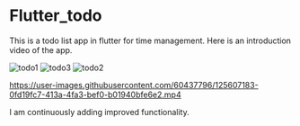 # Flutter_todo
 This is a todo list app in flutter for time management.
Here is an introduction video of the app.

![todo1](https://user-images.githubusercontent.com/60437796/125607549-a5773638-1181-4c58-8de9-d48f3b51968a.png)
![todo3](https://user-images.githubusercontent.com/60437796/125607967-56971dc7-8244-4c7e-8935-9d8cbf7b70eb.png)
![todo2](https://user-images.githubusercontent.com/60437796/125608022-090976c7-26fc-4b4c-ae9d-2cfc087a2a2e.png)


https://user-images.githubusercontent.com/60437796/125607183-0fd19fc7-413a-4fa3-bef0-b01940bfe6e2.mp4

I am continuously adding improved functionality.
